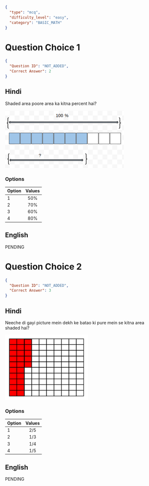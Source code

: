 ```json
{
  "type": "mcq",
  "difficulty_level": "easy",
  "category": "BASIC_MATH"
}
```

# Question Choice 1
```json
{
  "Question ID": "NOT_ADDED",
  "Correct Answer": 2
}
```

## Hindi
Shaded area poore area ka kitna percent hai?

![](images/question_7/choice1.png)

### Options
| Option | Values                 |
|:-------|:----------------------:|
| 1      | 50%                    |
| 2      | 70%                    |
| 3      | 60%                    |
| 4      | 80%                    |

## English
PENDING

# Question Choice 2
```json
{
  "Question ID": "NOT_ADDED",
  "Correct Answer": 3
}
```

## Hindi
Neeche di gayi picture mein dekh ke batao ki pure mein se kitna area shaded hai?

![](images/question_7/choice2.png)

### Options
| Option | Values                 |
|:-------|:----------------------:|
| 1      | 2/5                    |
| 2      | 1/3                    |
| 3      | 1/4                    |
| 4      | 1/5                    |


## English
PENDING
